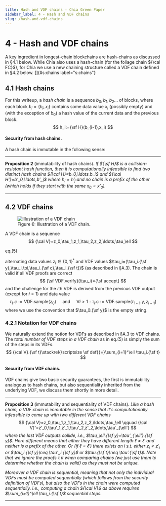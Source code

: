 ```yaml
---
title: Hash and VDF chains - Chia Green Paper
sidebar_label: 4 - Hash and VDF chains
slug: /hash-and-vdf-chains
---
```


# 4 - Hash and VDF chains

A key ingredient in longest-chain blockchains are hash-chains as discussed in §4.1 below. While $\textsf{Chia}$ also uses a hash-chain (for the foliage chain ${\cal FC}$), for $\textsf{Chia}$ we use a new chaining structure called a VDF chain defined in §4.2 below. []{#s:chains label="s:chains"}

## 4.1	Hash chains

For this writeup, a *hash chain* is a sequence $b_0,b_1,b_2\ldots$ of blocks, where each block $b_i=\{h_i,x_i\}$ contains some data value $x_i$ (possibly empty) and (with the exception of $b_0$) a hash value of the current data and the previous block. 
$$
h_i:={\sf H}(b_{i-1},x_i)
$$

#### Security from hash chains.

A hash chain is immutable in the following sense:

---

**Proposition 2** (immutability of hash chains). *If ${\sf H}$ is a collision-resistant hash function, then it is computationally infeasible to find two distinct hash chains ${\cal H}=b_0,\ldots.b_i$ and ${\cal H'}=b'_0,\ldots,b'_j$ where $h_i=h'_j$ and no chain is a prefix of the other (which holds if they start with the same $x_0=x'_0$).*

---

## 4.2	VDF chains

<figure>
	<img src="/img/green-paper/infusion.png" alt="Illustration of a VDF chain" />
	<figcaption>Figure 6: Illustration of a VDF chain.</figcaption>
</figure>

A VDF chain is a sequence 
$$
{\cal V}=z_0,\tau_1,z_1,\tau_2,z_2,\ldots,\tau_\ell
$$
<div class="eqnumber">eq.(5)</div>

alternating data values $z_i\in\{0,1\}^*$ and VDF values $\tau_i=(\tau_i.{\sf y},\tau_i.\pi,\tau_i.{\sf c},\tau_i.{\sf t})$ (as described in §A.3). The chain is valid if all VDF proofs are correct 
$$
{\sf VDF.verify}(\tau_i)={\sf accept}
$$
and the challenge for the $i$th VDF is derived from the previous VDF output (except for $i=1$) and data value 
$$
\tau_1.c := \mathsf{VDF.sample}(z_0) \quad \text{ and } \quad \forall i > 1 : \tau_i.\mathsf{c} := \mathsf{VDF.sample}(\tau_{i-1}.\mathsf{y}, z_{i-1})
$$
where we use the convention that $\tau_0.{\sf y}$ is the empty string.

### 4.2.1	Notation for VDF chains

We naturally extend the notion for VDFs as described in §A.3 to VDF chains. The *total number of VDF steps in a VDF chain* as in eq.(5) is simply the sum of the steps in its VDFs 
$$
{\cal V}.{\sf t}\stackrel{\scriptsize \sf def}{=}\sum_{i=1}^\ell \tau_i.{\sf t}
$$

#### Security from VDF chains.

VDF chains give two basic security guarantees, the first is immutability analogous to hash chains, but also sequentiality inherited from the underlying VDF, we discuss them shortly in more detail.

---

**Proposition 3** (immutability and sequentiality of VDF chains). *Like a hash chain, a VDF chain is *immutable* in the sense that it's computationally infeasible to come up with two different VDF chains*
$$
{\cal V}=z_0,\tau_1,z_1,\tau_2,z_2,\ldots,\tau_\ell
\qquad
{\cal V}'=z'_0,\tau'_1,z'_1,\tau'_2,z'_2,\ldots,\tau'_{\ell'}
$$ 
*where the last VDF outputs collide, i.e., $\tau_\ell.{\sf y}=\tau'_{\ell'}.{\sf y}$. Here different means that either they have different length $\ell\neq \ell'$ and neither is a prefix of the other. Or (if $\ell=\ell'$) there exists an $i$ s.t. either $z_i\neq z'_i$ or $\tau_i.{\sf y}\neq \tau'_i.{\sf y}$ or $\tau.{\sf t}\neq \tau'.{\sf t}$. Note that we ignore the proofs $\tau.\pi$ when comparing chains (we just use them to determine whether the chain is valid) as they must not be unique.*

*Moreover a VDF chain is *sequential*, meaning that not only the individual VDFs must be computed sequentially (which follows from the security definition of VDFs), but also the VDFs in the chain were computed sequentially. I.e., computing a chain ${\cal V}$ as above requires $\sum_{i=1}^\ell \tau_i.{\sf t}$ sequential steps.*

---